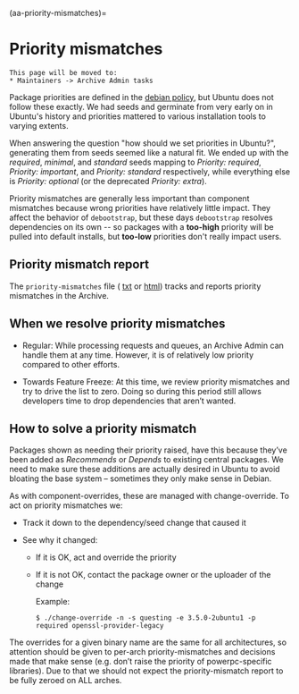 (aa-priority-mismatches)=
# Priority mismatches

```{note}
This page will be moved to:
* Maintainers -> Archive Admin tasks
```

Package priorities are defined in the
[debian policy](https://www.debian.org/doc/debian-policy/ch-archive.html#s-priorities),
but Ubuntu does not follow these exactly. We had seeds and germinate from very
early on in Ubuntu's history and priorities mattered to various installation
tools to varying extents.

When answering the question "how should we set priorities in Ubuntu?",
generating them from seeds seemed like a natural fit. We ended up with the
*required*, *minimal*, and *standard* seeds mapping to *Priority: required*,
*Priority: important*, and *Priority: standard* respectively, while everything
else is *Priority: optional* (or the deprecated *Priority: extra*).

Priority mismatches are generally less important than component mismatches
because wrong priorities have relatively little impact. They affect the behavior
of `debootstrap`, but these days `debootstrap` resolves dependencies on its own
-- so packages with a **too-high** priority will be pulled into default installs,
but **too-low** priorities don't really impact users.


## Priority mismatch report

The `priority-mismatches` file (
[txt](https://ubuntu-archive-team.ubuntu.com/priority-mismatches.html) or
[html](https://ubuntu-archive-team.ubuntu.com/priority-mismatches.html))
tracks and reports priority mismatches in the Archive.


## When we resolve priority mismatches

* Regular: While processing requests and queues, an Archive Admin can handle
  them at any time. However, it is of relatively low priority compared to other
  efforts.

* Towards Feature Freeze: At this time, we review priority mismatches and try
  to drive the list to zero. Doing so during this period still allows developers
  time to drop dependencies that aren’t wanted.

## How to solve a priority mismatch

Packages shown as needing their priority raised, have this because they’ve
been added as *Recommends* or *Depends* to existing central packages. We need
to make sure these additions are actually desired in Ubuntu to avoid bloating
the base system – sometimes they only make sense in Debian.

As with component-overrides, these are managed with change-override. To act on
priority mismatches we:

* Track it down to the dependency/seed change that caused it
* See why it changed:

  * If it is OK, act and override the priority

  * If it is not OK, contact the package owner or the uploader of the change

    Example:

    `$ ./change-override -n -s questing -e 3.5.0-2ubuntu1 -p required openssl-provider-legacy`

The overrides for a given binary name are the same for all architectures, so
attention should be given to per-arch priority-mismatches and decisions made
that make sense (e.g. don’t raise the priority of powerpc-specific libraries).
Due to that we should not expect the priority-mismatch report to be fully
zeroed on ALL arches.

